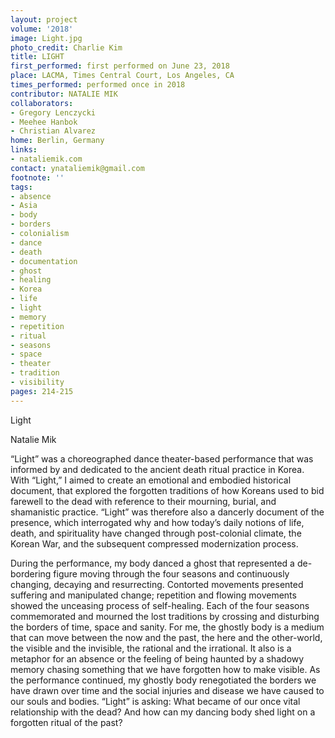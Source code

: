 ```yaml
---
layout: project
volume: '2018'
image: Light.jpg
photo_credit: Charlie Kim
title: LIGHT
first_performed: first performed on June 23, 2018
place: LACMA, Times Central Court, Los Angeles, CA
times_performed: performed once in 2018
contributor: NATALIE MIK
collaborators:
- Gregory Lenczycki
- Meehee Hanbok
- Christian Alvarez
home: Berlin, Germany
links:
- nataliemik.com
contact: ynataliemik@gmail.com
footnote: ''
tags:
- absence
- Asia
- body
- borders
- colonialism
- dance
- death
- documentation
- ghost
- healing
- Korea
- life
- light
- memory
- repetition
- ritual
- seasons
- space
- theater
- tradition
- visibility
pages: 214-215
---
```




Light

Natalie Mik

“Light” was a choreographed dance theater-based performance that was informed by and dedicated to the ancient death ritual practice in Korea. With “Light,” I aimed to create an emotional and embodied historical document, that explored the forgotten traditions of how Koreans used to bid farewell to the dead with reference to their mourning, burial, and shamanistic practice. “Light” was therefore also a dancerly document of the presence, which interrogated why and how today’s daily notions of life, death, and spirituality have changed through post-colonial climate, the Korean War, and the subsequent compressed modernization process.

During the performance, my body danced a ghost that represented a de-bordering figure moving through the four seasons and continuously changing, decaying and resurrecting. Contorted movements presented suffering and manipulated change; repetition and flowing movements showed the unceasing process of self-healing. Each of the four seasons commemorated and mourned the lost traditions by crossing and disturbing the borders of time, space and sanity. For me, the ghostly body is a medium that can move between the now and the past, the here and the other-world, the visible and the invisible, the rational and the irrational. It also is a metaphor for an absence or the feeling of being haunted by a shadowy memory chasing something that we have forgotten how to make visible. As the performance continued, my ghostly body renegotiated the borders we have drawn over time and the social injuries and disease we have caused to our souls and bodies. “Light” is asking: What became of our once vital relationship with the dead? And how can my dancing body shed light on a forgotten ritual of the past?
